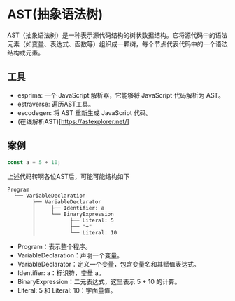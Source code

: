 # AST(抽象语法树)

AST（抽象语法树）是一种表示源代码结构的树状数据结构。它将源代码中的语法元素（如变量、表达式、函数等）组织成一颗树，每个节点代表代码中的一个语法结构或元素。

## 工具

- esprima: 一个 JavaScript 解析器，它能够将 JavaScript 代码解析为 AST。
- estraverse: 遍历AST工具。
- escodegen: 将 AST 重新生成 JavaScript 代码。
- (在线解析AST)[https://astexplorer.net/]

## 案例

```js
const a = 5 + 10;
```

上述代码转啊各位AST后，可能可能结构如下

```linux
Program
  └── VariableDeclaration
        ├── VariableDeclarator
        │     ├── Identifier: a
        │     └── BinaryExpression
        │           ├── Literal: 5
        │           ├── "+"
        │           └── Literal: 10
```

- Program：表示整个程序。
- VariableDeclaration：声明一个变量。
- VariableDeclarator：定义一个变量，包含变量名和其赋值表达式。
- Identifier: a：标识符，变量 a。
- BinaryExpression：二元表达式，这里表示 5 + 10 的计算。
- Literal: 5 和 Literal: 10：字面量值。